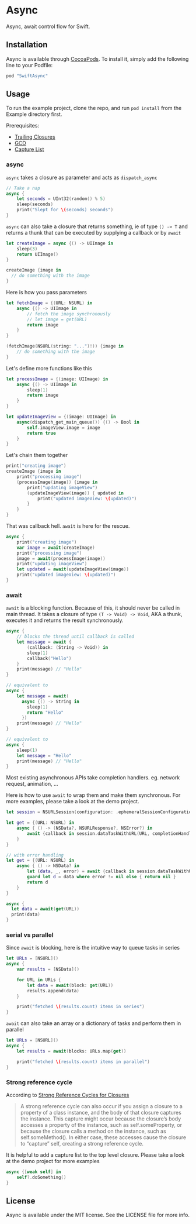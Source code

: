 # Async

<!-- [![CI Status](http://img.shields.io/travis/Zhixuan Lai/Async.svg?style=flat)](https://travis-ci.org/Zhixuan Lai/Async)
[![Version](https://img.shields.io/cocoapods/v/Async.svg?style=flat)](http://cocoapods.org/pods/Async)
[![License](https://img.shields.io/cocoapods/l/Async.svg?style=flat)](http://cocoapods.org/pods/Async)
[![Platform](https://img.shields.io/cocoapods/p/Async.svg?style=flat)](http://cocoapods.org/pods/Async) -->

Async, await control flow for Swift.

## Installation

Async is available through [CocoaPods](http://cocoapods.org). To install
it, simply add the following line to your Podfile:

```ruby
pod "SwiftAsync"
```

## Usage

To run the example project, clone the repo, and run `pod install` from the Example directory first.

Prerequisites:
- [Trailing Closures](https://developer.apple.com/library/ios/documentation/Swift/Conceptual/Swift_Programming_Language/Closures.html#//apple_ref/doc/uid/TP40014097-CH11-ID102)
- [GCD](https://developer.apple.com/library/ios/documentation/Performance/Reference/GCD_libdispatch_Ref/)
- [Capture List](https://developer.apple.com/library/ios/documentation/Swift/Conceptual/Swift_Programming_Language/AutomaticReferenceCounting.html#//apple_ref/doc/uid/TP40014097-CH20-ID48)

### async
`async` takes a closure as parameter and acts as `dispatch_async`
~~~swift
// Take a nap
async {
    let seconds = UInt32(random() % 5)
    sleep(seconds)
    print("Slept for \(seconds) seconds")
}
~~~

`async` can also take a closure that returns something, ie of type `() -> T` and returns a thunk that can be executed by supplying a callback or by `await`

~~~swift
let createImage = async {() -> UIImage in
    sleep(3)
    return UIImage()
}

createImage {image in
  // do something with the image
}
~~~

Here is how you pass parameters
~~~swift
let fetchImage = {(URL: NSURL) in
    async {() -> UIImage in
        // fetch the image synchronously
        // let image = get(URL)
        return image
    }
}

(fetchImage(NSURL(string: "...")!)) {image in
    // do something with the image
}
~~~

Let's define more functions like this
~~~swift
let processImage = {(image: UIImage) in
    async {() -> UIImage in
        sleep(1)
        return image
    }
}

let updateImageView = {(image: UIImage) in
    async(dispatch_get_main_queue()) {() -> Bool in
        self.imageView.image = image
        return true
    }
}
~~~

Let's chain them together
~~~swift
print("creating image")
createImage {image in
    print("processing image")
    (processImage(image)) {image in
        print("updating imageView")
        (updateImageView(image)) { updated in
            print("updated imageView: \(updated)")
        }
    }
}
~~~

That was callback hell. `await` is here for the rescue.
~~~swift
async {
    print("creating image")
    var image = await(createImage)
    print("processing image")
    image = await(processImage(image))
    print("updating imageView")
    let updated = await(updateImageView(image))
    print("updated imageView: \(updated)")
}
~~~

### await
`await` is a blocking function. Because of this, it should never be called in main thread. It takes a closure of type `(T -> Void) -> Void`, AKA a thunk, executes it and returns the result synchronously.

~~~swift
async {
    // blocks the thread until callback is called
    let message = await {
        (callback: (String -> Void)) in
        sleep(1)
        callback("Hello")
    }
    print(message) // "Hello"
}

// equivalent to
async {
    let message = await(
      async {() -> String in
        sleep(1)
        return "Hello"
      })
    print(message) // "Hello"
}

// equivalent to
async {
    sleep(1)
    let message = "Hello"
    print(message) // "Hello"
}
~~~

Most existing asynchronous APIs take completion handlers. eg. network request, animation, ...

Here is how to use `await` to wrap them and make them synchronous. For more examples, please take a look at the demo project.
~~~swift
let session = NSURLSession(configuration: .ephemeralSessionConfiguration())

let get = {(URL: NSURL) in
    async { () -> (NSData?, NSURLResponse?, NSError?) in
        await {callback in session.dataTaskWithURL(URL, completionHandler: callback).resume()}
    }
}

// with error handling
let get = {(URL: NSURL) in
    async { () -> NSData? in
        let (data, _, error) = await {callback in session.dataTaskWithURL(URL, completionHandler: callback).resume()}
        guard let d = data where error != nil else { return nil }
        return d
    }
}

async {
  let data = await(get(URL))
  print(data)
}
~~~

### serial vs parallel

Since `await` is blocking, here is the intuitive way to queue tasks in series
~~~swift
let URLs = [NSURL]()
async {
    var results = [NSData]()

    for URL in URLs {
        let data = await(block: get(URL))
        results.append(data)
    }

    print("fetched \(results.count) items in series")
}
~~~

`await` can also take an array or a dictionary of tasks and perform them in parallel
~~~swift
let URLs = [NSURL]()
async {
    let results = await(blocks: URLs.map(get))

    print("fetched \(results.count) items in parallel")
}
~~~

### Strong reference cycle
According to [Strong Reference Cycles for Closures](https://developer.apple.com/library/ios/documentation/Swift/Conceptual/Swift_Programming_Language/AutomaticReferenceCounting.html#//apple_ref/doc/uid/TP40014097-CH20-ID48)
> A strong reference cycle can also occur if you assign a closure to a property of a class instance, and the body of that closure captures the instance. This capture might occur because the closure’s body accesses a property of the instance, such as self.someProperty, or because the closure calls a method on the instance, such as self.someMethod(). In either case, these accesses cause the closure to “capture” self, creating a strong reference cycle.

It is helpful to add a capture list to the top level closure. Please take a look at the demo project for more examples

~~~swift
async {[weak self] in
    self?.doSomething()
}
~~~

## License

Async is available under the MIT license. See the LICENSE file for more info.
